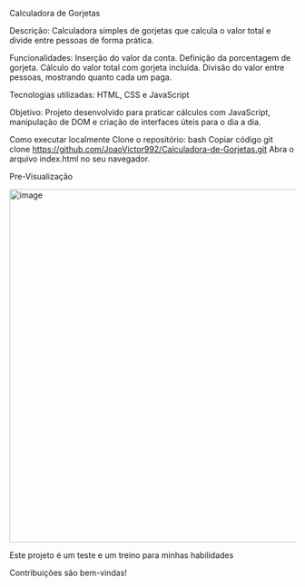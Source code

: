 Calculadora de Gorjetas



Descrição:
Calculadora simples de gorjetas que calcula o valor total e divide entre pessoas de forma prática.

Funcionalidades:
Inserção do valor da conta.
Definição da porcentagem de gorjeta.
Cálculo do valor total com gorjeta incluída.
Divisão do valor entre pessoas, mostrando quanto cada um paga.


Tecnologias utilizadas:
HTML,
CSS e 
JavaScript

Objetivo:
Projeto desenvolvido para praticar cálculos com JavaScript, manipulação de DOM e criação de interfaces úteis para o dia a dia.

Como executar localmente
Clone o repositório:
bash
Copiar código
git clone https://github.com/JoaoVictor992/Calculadora-de-Gorjetas.git
Abra o arquivo index.html no seu navegador.


Pre-Visualização



<img width="596" height="623" alt="image" src="https://github.com/user-attachments/assets/51b6fdc5-060c-4c4f-a26e-16ccc4770d5c" />



Este projeto é um teste e um treino para minhas habilidades

Contribuições são bem-vindas!
